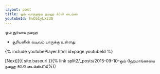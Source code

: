 ```yaml
---
layout: post
title: ஓம் வாருணாய நமஹ ௧௦௮ டைம்ஸ்
youtubeId: hwDbIyLXz3Q
---
```

 
 
 ஓம் சூர்யாய நமஹ  
 
 -  சூரியனின் வடிவம் யாருக்கு உள்ளது 
 
  
 
  
 
 
 
 
 
 


{% include youtubePlayer.html id=page.youtubeId %}
 
[Next]({{ site.baseurl }}{% link  split2/_posts/2015-09-10-ஓம் ஹேமாங்காயை நமஹ ௧௦௮ டைம்ஸ்.md%})
 
